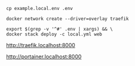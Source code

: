 ```shell
cp example.local.env .env
```

```shell
docker network create --driver=overlay traefik
```

```shell
export $(grep -v '^#' .env | xargs) && \
docker stack deploy -c local.yml web
```

<http://traefik.localhost:8000>

<http://portainer.localhost:8000>
